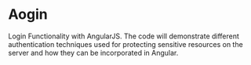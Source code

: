 # Aogin

Login Functionality with AngularJS. The code will demonstrate different authentication techniques used for protecting 
sensitive resources on the server and how they can be incorporated in Angular.

